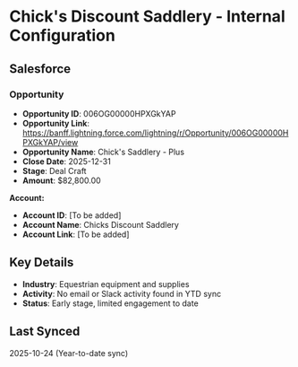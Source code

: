 # Chick's Discount Saddlery - Internal Configuration

## Salesforce

### Opportunity
- **Opportunity ID**: 006OG00000HPXGkYAP
- **Opportunity Link**: https://banff.lightning.force.com/lightning/r/Opportunity/006OG00000HPXGkYAP/view
- **Opportunity Name**: Chick's Saddlery - Plus
- **Close Date**: 2025-12-31
- **Stage**: Deal Craft
- **Amount**: $82,800.00

**Account:**
- **Account ID**: [To be added]
- **Account Name**: Chicks Discount Saddlery
- **Account Link**: [To be added]

## Key Details
- **Industry**: Equestrian equipment and supplies
- **Activity**: No email or Slack activity found in YTD sync
- **Status**: Early stage, limited engagement to date

## Last Synced
2025-10-24 (Year-to-date sync)



